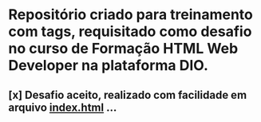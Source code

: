 # Repositório criado para treinamento com tags, requisitado como desafio no curso de Formação HTML Web Developer na plataforma DIO.
## [x] Desafio aceito, realizado com facilidade em arquivo [index.html](index.html) ...
